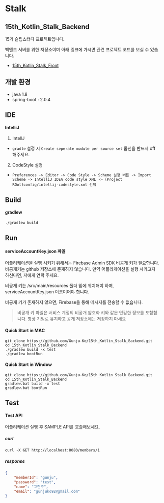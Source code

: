 # Stalk

## 15th_Kotlin_Stalk_Backend
15기 슬립스터디 프로젝트입니다.

백엔드 서버를 위한 저장소이며 아래 링크에 가시면 관련 프로젝트 코드를 보실 수 있습니다.

* [15th_Kotlin_Stalk_Front](https://github.com/RudiaMoon/15th_Kotlin_Stalk_Front)


## 개발 환경
- java 1.8
- spring-boot : 2.0.4

## IDE

#### IntelliJ
1. IntellJ
  * `gradle` 설정 시 `Create seperate module per source set` 옵션을 반드시 off 해주세요. 
2. CodeStyle 설정
  * `Preferences -> Editor -> Code Style -> Scheme 설정 버튼 -> Import Scheme -> IntelliJ IDEA code style XML -> (Project ROot)config/intellij-codestyle.xml 선택`
  
## Build

#### gradlew
```bash
./gradlew build
```

## Run

#### serviceAccountKey.json 파일

어플리케이션을 실행 시키기 위해서는 Firebase Admin SDK 비공개 키가 필요합니다. 비공개키는 github 저장소에 존재하지 않습니다.
만약 어플리케이션을 실행 시키고자 하신다면, 저에게 연락 주세요.

비공개 키는 /src/main/resources 폴더 밑에 위치해야 하며, serviceAccountKey.json 이름이어야 합니다.

비공개 키가 존재하지 않으면, Firebase을 통해 메시지를 전송할 수 없습니다.

> 비공개 키 파일은 서비스 계정의 비공개 암호화 키와 같은 민감한 정보를 포함합니다. 항상 기밀로 유지하고 공개 저장소에는 저장하지 마세요

#### Quick Start in MAC

```
git clone https://github.com/Gunju-Ko/15th_Kotlin_Stalk_Backend.git
cd 15th_Kotlin_Stalk_Backend
./gradlew build -x test
./gradlew bootRun 
```

#### Quick Start in Window

```
git clone https://github.com/Gunju-Ko/15th_Kotlin_Stalk_Backend.git
cd 15th_Kotlin_Stalk_Backend
gradlew.bat build -x test
gradlew.bat bootRun
```

## Test

#### Test API

어플리케이션 실행 후 SAMPLE API를 호출해보세요.

##### curl

``` 
curl -X GET http://localhost:8080/members/1
```

##### response

```json
{
    "memberId": "gunju",
    "password": "test",
    "name": "고건주",
    "email": "gunjuko92@gmail.com"
}
```